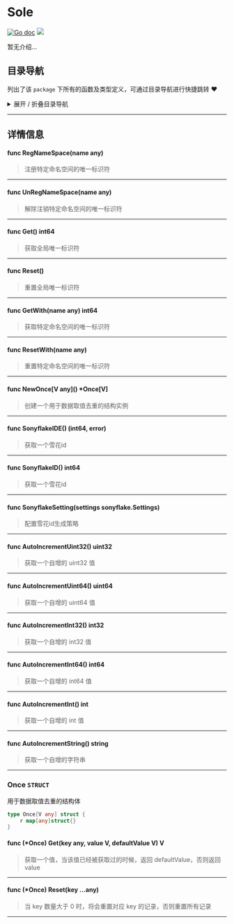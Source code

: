 # Sole

[![Go doc](https://img.shields.io/badge/go.dev-reference-brightgreen?logo=go&logoColor=white&style=flat)](https://pkg.go.dev/github.com/kercylan98/minotaur)
![](https://img.shields.io/badge/Email-kercylan@gmail.com-green.svg?style=flat)

暂无介绍...


## 目录导航
列出了该 `package` 下所有的函数及类型定义，可通过目录导航进行快捷跳转 ❤️
<details>
<summary>展开 / 折叠目录导航</summary>


> 包级函数定义

|函数名称|描述
|:--|:--
|[RegNameSpace](#RegNameSpace)|注册特定命名空间的唯一标识符
|[UnRegNameSpace](#UnRegNameSpace)|解除注销特定命名空间的唯一标识符
|[Get](#Get)|获取全局唯一标识符
|[Reset](#Reset)|重置全局唯一标识符
|[GetWith](#GetWith)|获取特定命名空间的唯一标识符
|[ResetWith](#ResetWith)|重置特定命名空间的唯一标识符
|[NewOnce](#NewOnce)|创建一个用于数据取值去重的结构实例
|[SonyflakeIDE](#SonyflakeIDE)|获取一个雪花id
|[SonyflakeID](#SonyflakeID)|获取一个雪花id
|[SonyflakeSetting](#SonyflakeSetting)|配置雪花id生成策略
|[AutoIncrementUint32](#AutoIncrementUint32)|获取一个自增的 uint32 值
|[AutoIncrementUint64](#AutoIncrementUint64)|获取一个自增的 uint64 值
|[AutoIncrementInt32](#AutoIncrementInt32)|获取一个自增的 int32 值
|[AutoIncrementInt64](#AutoIncrementInt64)|获取一个自增的 int64 值
|[AutoIncrementInt](#AutoIncrementInt)|获取一个自增的 int 值
|[AutoIncrementString](#AutoIncrementString)|获取一个自增的字符串


> 类型定义

|类型|名称|描述
|:--|:--|:--
|`STRUCT`|[Once](#struct_Once)|用于数据取值去重的结构体

</details>


***
## 详情信息
#### func RegNameSpace(name any)
<span id="RegNameSpace"></span>
> 注册特定命名空间的唯一标识符

***
#### func UnRegNameSpace(name any)
<span id="UnRegNameSpace"></span>
> 解除注销特定命名空间的唯一标识符

***
#### func Get() int64
<span id="Get"></span>
> 获取全局唯一标识符

***
#### func Reset()
<span id="Reset"></span>
> 重置全局唯一标识符

***
#### func GetWith(name any) int64
<span id="GetWith"></span>
> 获取特定命名空间的唯一标识符

***
#### func ResetWith(name any)
<span id="ResetWith"></span>
> 重置特定命名空间的唯一标识符

***
#### func NewOnce\[V any\]() *Once[V]
<span id="NewOnce"></span>
> 创建一个用于数据取值去重的结构实例

***
#### func SonyflakeIDE() (int64,  error)
<span id="SonyflakeIDE"></span>
> 获取一个雪花id

***
#### func SonyflakeID() int64
<span id="SonyflakeID"></span>
> 获取一个雪花id

***
#### func SonyflakeSetting(settings sonyflake.Settings)
<span id="SonyflakeSetting"></span>
> 配置雪花id生成策略

***
#### func AutoIncrementUint32() uint32
<span id="AutoIncrementUint32"></span>
> 获取一个自增的 uint32 值

***
#### func AutoIncrementUint64() uint64
<span id="AutoIncrementUint64"></span>
> 获取一个自增的 uint64 值

***
#### func AutoIncrementInt32() int32
<span id="AutoIncrementInt32"></span>
> 获取一个自增的 int32 值

***
#### func AutoIncrementInt64() int64
<span id="AutoIncrementInt64"></span>
> 获取一个自增的 int64 值

***
#### func AutoIncrementInt() int
<span id="AutoIncrementInt"></span>
> 获取一个自增的 int 值

***
#### func AutoIncrementString() string
<span id="AutoIncrementString"></span>
> 获取一个自增的字符串

***
<span id="struct_Once"></span>
### Once `STRUCT`
用于数据取值去重的结构体
```go
type Once[V any] struct {
	r map[any]struct{}
}
```
<span id="struct_Once_Get"></span>

#### func (*Once) Get(key any, value V, defaultValue V)  V
> 获取一个值，当该值已经被获取过的时候，返回 defaultValue，否则返回 value

***
<span id="struct_Once_Reset"></span>

#### func (*Once) Reset(key ...any)
> 当 key 数量大于 0 时，将会重置对应 key 的记录，否则重置所有记录

***
